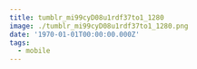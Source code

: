 ```yaml
---
title: tumblr_mi99cyD08u1rdf37to1_1280
image: ./tumblr_mi99cyD08u1rdf37to1_1280.png
date: '1970-01-01T00:00:00.000Z'
tags:
  - mobile
---
```


